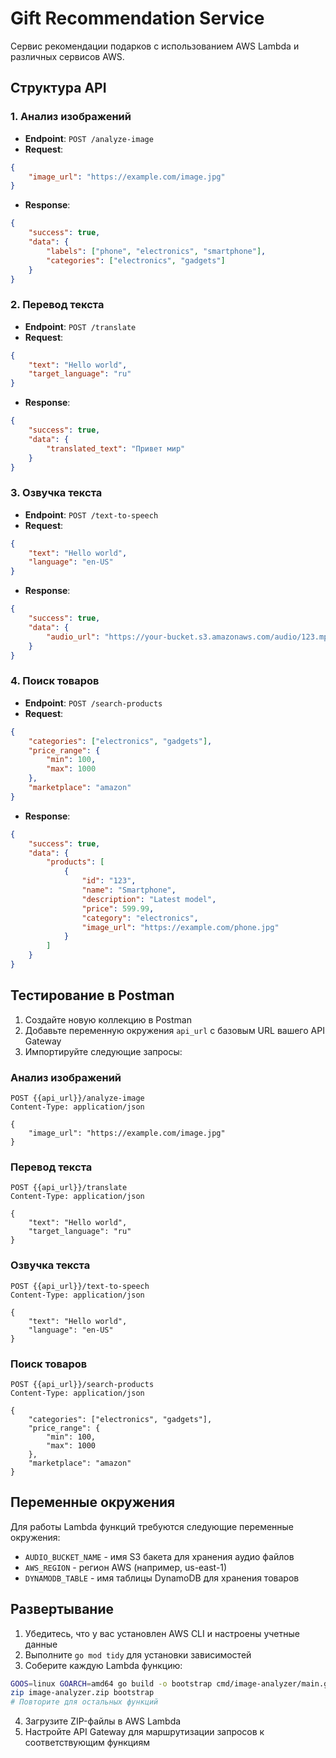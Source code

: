 # Gift Recommendation Service

Сервис рекомендации подарков с использованием AWS Lambda и различных сервисов AWS.

## Структура API

### 1. Анализ изображений
- **Endpoint**: `POST /analyze-image`
- **Request**:
```json
{
    "image_url": "https://example.com/image.jpg"
}
```
- **Response**:
```json
{
    "success": true,
    "data": {
        "labels": ["phone", "electronics", "smartphone"],
        "categories": ["electronics", "gadgets"]
    }
}
```

### 2. Перевод текста
- **Endpoint**: `POST /translate`
- **Request**:
```json
{
    "text": "Hello world",
    "target_language": "ru"
}
```
- **Response**:
```json
{
    "success": true,
    "data": {
        "translated_text": "Привет мир"
    }
}
```

### 3. Озвучка текста
- **Endpoint**: `POST /text-to-speech`
- **Request**:
```json
{
    "text": "Hello world",
    "language": "en-US"
}
```
- **Response**:
```json
{
    "success": true,
    "data": {
        "audio_url": "https://your-bucket.s3.amazonaws.com/audio/123.mp3"
    }
}
```

### 4. Поиск товаров
- **Endpoint**: `POST /search-products`
- **Request**:
```json
{
    "categories": ["electronics", "gadgets"],
    "price_range": {
        "min": 100,
        "max": 1000
    },
    "marketplace": "amazon"
}
```
- **Response**:
```json
{
    "success": true,
    "data": {
        "products": [
            {
                "id": "123",
                "name": "Smartphone",
                "description": "Latest model",
                "price": 599.99,
                "category": "electronics",
                "image_url": "https://example.com/phone.jpg"
            }
        ]
    }
}
```

## Тестирование в Postman

1. Создайте новую коллекцию в Postman
2. Добавьте переменную окружения `api_url` с базовым URL вашего API Gateway
3. Импортируйте следующие запросы:

### Анализ изображений
```
POST {{api_url}}/analyze-image
Content-Type: application/json

{
    "image_url": "https://example.com/image.jpg"
}
```

### Перевод текста
```
POST {{api_url}}/translate
Content-Type: application/json

{
    "text": "Hello world",
    "target_language": "ru"
}
```

### Озвучка текста
```
POST {{api_url}}/text-to-speech
Content-Type: application/json

{
    "text": "Hello world",
    "language": "en-US"
}
```

### Поиск товаров
```
POST {{api_url}}/search-products
Content-Type: application/json

{
    "categories": ["electronics", "gadgets"],
    "price_range": {
        "min": 100,
        "max": 1000
    },
    "marketplace": "amazon"
}
```

## Переменные окружения

Для работы Lambda функций требуются следующие переменные окружения:

- `AUDIO_BUCKET_NAME` - имя S3 бакета для хранения аудио файлов
- `AWS_REGION` - регион AWS (например, us-east-1)
- `DYNAMODB_TABLE` - имя таблицы DynamoDB для хранения товаров

## Развертывание

1. Убедитесь, что у вас установлен AWS CLI и настроены учетные данные
2. Выполните `go mod tidy` для установки зависимостей
3. Соберите каждую Lambda функцию:
```bash
GOOS=linux GOARCH=amd64 go build -o bootstrap cmd/image-analyzer/main.go
zip image-analyzer.zip bootstrap
# Повторите для остальных функций
```
4. Загрузите ZIP-файлы в AWS Lambda
5. Настройте API Gateway для маршрутизации запросов к соответствующим функциям 